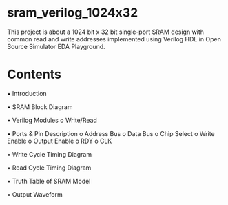 # sram_verilog_1024x32
This project is about a 1024 bit x 32 bit single-port SRAM design with common read and write addresses implemented using Verilog HDL in Open Source Simulator EDA Playground.

# Contents
•	Introduction

•	SRAM Block Diagram

•	Verilog Modules
    o	Write/Read 
    
•	Ports & Pin Description
    o	Address Bus
    o	Data Bus
    o	Chip Select
    o	Write Enable
    o	Output Enable
    o	RDY
    o	CLK
    
•	Write Cycle Timing Diagram

•	Read Cycle Timing Diagram

•	Truth Table of SRAM Model

•	Output Waveform

